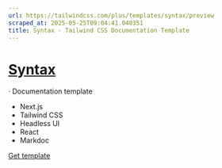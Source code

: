 ```yaml
---
url: https://tailwindcss.com/plus/templates/syntax/preview
scraped_at: 2025-05-25T09:04:41.040351
title: Syntax - Tailwind CSS Documentation Template
---
```


# [Syntax](https://tailwindcss.com/plus/templates/syntax)
·
Documentation template
  * Next.js
  * Tailwind CSS
  * Headless UI
  * React
  * Markdoc


[](https://syntax.tailwindui.com)
[Get template](https://tailwindcss.com/plus/templates/syntax#pricing)


